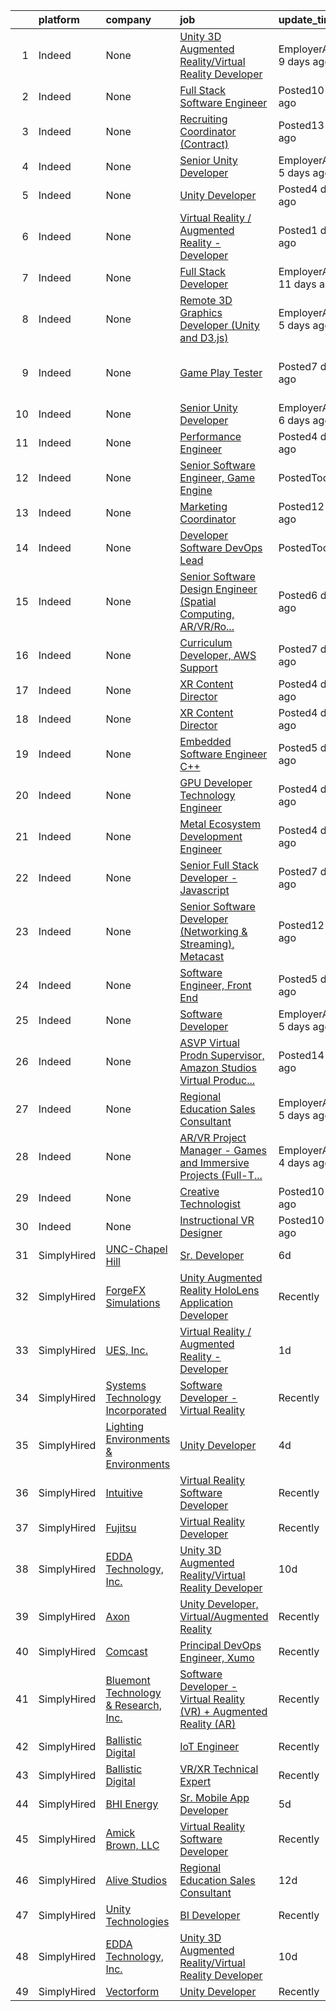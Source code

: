 

|    | platform    | company                                      | job                                                                                                                                                                                                                                                                                                                                                                                                                                                                                                                                                                                                                                                                                | update_time                | location                                           |
|---:|:------------|:---------------------------------------------|:-----------------------------------------------------------------------------------------------------------------------------------------------------------------------------------------------------------------------------------------------------------------------------------------------------------------------------------------------------------------------------------------------------------------------------------------------------------------------------------------------------------------------------------------------------------------------------------------------------------------------------------------------------------------------------------|:---------------------------|:---------------------------------------------------|
|  1 | Indeed      | None                                         | [Unity 3D Augmented Reality/Virtual Reality Developer](https://www.indeed.com/pagead/clk?mo=r&ad=-6NYlbfkN0B3sgPb40-H7hVZRZu7CoZW5l_-KOs0rj-0BWCQPmAJaPKzs43uf5CFYqD092fIVDtgaKcD-JoWZReOY1ATFhOCyVBv2u2xGeUNfEQfSVbwB-Rdsr-eT-wSoeZ3-erLONhM5knyDeHSTclON1Vfo4oIoLpWEJXlNdRipefsf2WCqFQ8x_jaGHch5mbNsarFIir6_TJkY_qyc8eikOD5swh5WPQkV3mXPN21v8t3OgTyKp_Bj09PwBLnLaXc5qUN2cmQcKEivL6lr9Xlfd4MBzk2s8lf23ci2IXqLhMfMF2nSHXxxs3Jj37mIxCIdQ345bY1oIeYMnWHaKyWjgCRCiCA9v3zQqX18NVMEQkwhRfecRafK_30tNpOys-untJh2O2u2h7leM3Pd307YHfq6hOyCWmVGrXpo8N9KEjzGSFXOGz5tDoVgBOdzLEirofWkKGUf-VH696Y3urViXgrCthL574M1zsCEbwpLxYjpoXC6SDWHR63K1NYtZnmPn-NrriboF0XsiLlWtNbR83jSphC&p=0&fvj=1&vjs=3) | EmployerActive 9 days ago  | Princeton, NJ 08540                                |
|  2 | Indeed      | None                                         | [Full Stack Software Engineer](https://www.indeed.com/company/Sahara-Cloud/jobs/Full-Stack-Software-Engineer-17fd526dc2ccdac0?fccid=78ad973b6077eee7&vjs=3)                                                                                                                                                                                                                                                                                                                                                                                                                                                                                                                        | Posted10 days ago          | Remote                                             |
|  3 | Indeed      | None                                         | [Recruiting Coordinator (Contract)](https://www.indeed.com/rc/clk?jk=607cb15980168835&fccid=880e4714f2ad94a8&vjs=3)                                                                                                                                                                                                                                                                                                                                                                                                                                                                                                                                                                | Posted13 days ago          | Austin, TX                                         |
|  4 | Indeed      | None                                         | [Senior Unity Developer](https://www.indeed.com/pagead/clk?mo=r&ad=-6NYlbfkN0Bo_CM2a8GgFIiw_-9fb5ug3xmG_MFCzpxBl7ntROtVZRrhL89QOdldjxChlDuTUsNjyrM7_Ftj6UHCgQS4p67mKO7N2ULVr4NDDFw3s7NcwPNyNmYml2CxwfUJBubsTZAkECWagIxPPraeHl5X7DukzdZEIFq3TkfjzNwUioNJrL2xIcoir7vjaLNWXy78NeGKkbErvmGmp37jqJD3uIOjLfXPxK8XMXffFQlMVJVjdFBaY4rn4QiC31I4kbaZnkQ4HDTS11-hFrumkmr9XnzGxo_dQ53gc4LT0YQWQnZMex-45kGGODfYNPh1PHJv47uHJPI6ZYITjV-FmfpJHhZsJXIfsXZOVxWxtPbPXlJr1hs1AG4pjV5TqXN8m-XCBfqx0N45Hvw7xjsE2yZSdrmS-ngRUhBvafkhuzIkbRbdZ2lxAd14vmjrYescnFvg0gT5H4_yAUcfkJRr04rGP051dp7l1655qXLeoIo0f5P1sxEmW7NjuBgB&p=1&fvj=1&vjs=3)                                                               | EmployerActive 5 days ago  | Remote                                             |
|  5 | Indeed      | None                                         | [Unity Developer](https://www.indeed.com/rc/clk?jk=4812b66c73506fcd&fccid=dd616958bd9ddc12&vjs=3)                                                                                                                                                                                                                                                                                                                                                                                                                                                                                                                                                                                  | Posted4 days ago           | Remote                                             |
|  6 | Indeed      | None                                         | [Virtual Reality / Augmented Reality - Developer](https://www.indeed.com/rc/clk?jk=e05565dd4f43df0c&fccid=1f5763b48f03cfd9&vjs=3)                                                                                                                                                                                                                                                                                                                                                                                                                                                                                                                                                  | Posted1 day ago            | Wright-Patterson AFB, OH 45433                     |
|  7 | Indeed      | None                                         | [Full Stack Developer](https://www.indeed.com/company/Icaros-Consulting/jobs/Full-Stack-Developer-d91369da36d73b70?fccid=1a197016d4cec3b9&vjs=3)                                                                                                                                                                                                                                                                                                                                                                                                                                                                                                                                   | EmployerActive 11 days ago | Aguadilla, PR                                      |
|  8 | Indeed      | None                                         | [Remote 3D Graphics Developer (Unity and D3.js)](https://www.indeed.com/company/Turing.com/jobs/Graphic-Developer-c868b7013b215194?fccid=a2e0cbec0b626661&vjs=3)                                                                                                                                                                                                                                                                                                                                                                                                                                                                                                                   | EmployerActive 5 days ago  | Remote                                             |
|  9 | Indeed      | None                                         | [Game Play Tester](https://www.indeed.com/rc/clk?jk=7631e109d8140e16&fccid=be7ca5818339f8f5&vjs=3)                                                                                                                                                                                                                                                                                                                                                                                                                                                                                                                                                                                 | Posted7 days ago           | Orlando, FL 32801 (Central Business District area) |
| 10 | Indeed      | None                                         | [Senior Unity Developer](https://www.indeed.com/company/MVRK/jobs/Senior-Unity-Developer-88f1d124fcea39ac?fccid=8dbdf15c2d98b63b&vjs=3)                                                                                                                                                                                                                                                                                                                                                                                                                                                                                                                                            | EmployerActive 6 days ago  | +2 locationsRemote                                 |
| 11 | Indeed      | None                                         | [Performance Engineer](https://www.indeed.com/rc/clk?jk=e990564ff058a338&fccid=c1099851e9794854&vjs=3)                                                                                                                                                                                                                                                                                                                                                                                                                                                                                                                                                                             | Posted4 days ago           | Cupertino, CA                                      |
| 12 | Indeed      | None                                         | [Senior Software Engineer, Game Engine](https://www.indeed.com/company/Together-Labs/jobs/Senior-Software-Engineer-657e2969d486a412?fccid=e992a3c4b337ef1a&vjs=3)                                                                                                                                                                                                                                                                                                                                                                                                                                                                                                                  | PostedToday                | Remote                                             |
| 13 | Indeed      | None                                         | [Marketing Coordinator](https://www.indeed.com/rc/clk?jk=5c382ac2f626e19a&fccid=2f9af8183fc08763&vjs=3)                                                                                                                                                                                                                                                                                                                                                                                                                                                                                                                                                                            | Posted12 days ago          | Remote                                             |
| 14 | Indeed      | None                                         | [Developer Software DevOps Lead](https://www.indeed.com/rc/clk?jk=3b342b87da843698&fccid=936367796261bd6e&vjs=3)                                                                                                                                                                                                                                                                                                                                                                                                                                                                                                                                                                   | PostedToday                | Santa Clara, CA 95052                              |
| 15 | Indeed      | None                                         | [Senior Software Design Engineer (Spatial Computing, AR/VR/Ro...](https://www.indeed.com/company/GenUI/jobs/Senior-Software-Design-Engineer-264007f61237fbc8?fccid=1d8926a689391719&vjs=3)                                                                                                                                                                                                                                                                                                                                                                                                                                                                                         | Posted6 days ago           | Remote                                             |
| 16 | Indeed      | None                                         | [Curriculum Developer, AWS Support](https://www.indeed.com/rc/clk?jk=63f0e413108c3acf&fccid=fe2d21eef233e94a&vjs=3)                                                                                                                                                                                                                                                                                                                                                                                                                                                                                                                                                                | Posted7 days ago           | Seattle, WA                                        |
| 17 | Indeed      | None                                         | [XR Content Director](https://www.indeed.com/rc/clk?jk=60b1919dad10072d&fccid=b524f58b3f3085a6&vjs=3)                                                                                                                                                                                                                                                                                                                                                                                                                                                                                                                                                                              | Posted4 days ago           | Remote                                             |
| 18 | Indeed      | None                                         | [XR Content Director](https://www.indeed.com/rc/clk?jk=60b1919dad10072d&fccid=b524f58b3f3085a6&vjs=3)                                                                                                                                                                                                                                                                                                                                                                                                                                                                                                                                                                              | Posted4 days ago           | Remote                                             |
| 19 | Indeed      | None                                         | [Embedded Software Engineer C++](https://www.indeed.com/rc/clk?jk=f0c4f396029cea36&fccid=56107a2157065d1b&vjs=3)                                                                                                                                                                                                                                                                                                                                                                                                                                                                                                                                                                   | Posted5 days ago           | Rochester, NY 14623                                |
| 20 | Indeed      | None                                         | [GPU Developer Technology Engineer](https://www.indeed.com/rc/clk?jk=7a1c1c8fd10bf22f&fccid=c1099851e9794854&vjs=3)                                                                                                                                                                                                                                                                                                                                                                                                                                                                                                                                                                | Posted4 days ago           | Cupertino, CA                                      |
| 21 | Indeed      | None                                         | [Metal Ecosystem Development Engineer](https://www.indeed.com/rc/clk?jk=77135f1dc84016a6&fccid=c1099851e9794854&vjs=3)                                                                                                                                                                                                                                                                                                                                                                                                                                                                                                                                                             | Posted4 days ago           | Cupertino, CA                                      |
| 22 | Indeed      | None                                         | [Senior Full Stack Developer - Javascript](https://www.indeed.com/company/Together-Labs/jobs/Senior-Full-Stack-Developer-ccd9ee3c81486614?fccid=e992a3c4b337ef1a&vjs=3)                                                                                                                                                                                                                                                                                                                                                                                                                                                                                                            | Posted7 days ago           | Remote                                             |
| 23 | Indeed      | None                                         | [Senior Software Developer (Networking & Streaming), Metacast](https://www.indeed.com/rc/clk?jk=e54b28eab0c8d94b&fccid=880e4714f2ad94a8&vjs=3)                                                                                                                                                                                                                                                                                                                                                                                                                                                                                                                                     | Posted12 days ago          | Los Angeles, CA+2 locations                        |
| 24 | Indeed      | None                                         | [Software Engineer, Front End](https://www.indeed.com/rc/clk?jk=0b2bd74c80cda2f1&fccid=d67f443860c1fdeb&vjs=3)                                                                                                                                                                                                                                                                                                                                                                                                                                                                                                                                                                     | Posted5 days ago           | California•Remote                                  |
| 25 | Indeed      | None                                         | [Software Developer](https://www.indeed.com/company/Tipping-Point-Solutions,-Inc./jobs/Software-Developer-aaeb28bd5c4c2c3f?fccid=70ebed95557f111e&vjs=3)                                                                                                                                                                                                                                                                                                                                                                                                                                                                                                                           | EmployerActive 5 days ago  | Sierra Vista, AZ+1 location                        |
| 26 | Indeed      | None                                         | [ASVP Virtual Prodn Supervisor, Amazon Studios Virtual Produc...](https://www.indeed.com/rc/clk?jk=66a61ee92b7251c9&fccid=fe2d21eef233e94a&vjs=3)                                                                                                                                                                                                                                                                                                                                                                                                                                                                                                                                  | Posted14 days ago          | Culver City, CA                                    |
| 27 | Indeed      | None                                         | [Regional Education Sales Consultant](https://www.indeed.com/company/Alive-Studios/jobs/Regional-Education-Sales-Consultant-fe0b3e46696349c7?fccid=d971974eead8f4ea&vjs=3)                                                                                                                                                                                                                                                                                                                                                                                                                                                                                                         | EmployerActive 5 days ago  | Remote                                             |
| 28 | Indeed      | None                                         | [AR/VR Project Manager - Games and Immersive Projects (Full-T...](https://www.indeed.com/company/Trigger/jobs/Account-Receivable-Vr-Project-Manager-0e7fac1e956217e4?fccid=aff8a87c4761972f&vjs=3)                                                                                                                                                                                                                                                                                                                                                                                                                                                                                 | EmployerActive 4 days ago  | Remote                                             |
| 29 | Indeed      | None                                         | [Creative Technologist](https://www.indeed.com/rc/clk?jk=4c91778731deb6de&fccid=0258bd41493433c4&vjs=3)                                                                                                                                                                                                                                                                                                                                                                                                                                                                                                                                                                            | Posted10 days ago          | Remote                                             |
| 30 | Indeed      | None                                         | [Instructional VR Designer](https://www.indeed.com/rc/clk?jk=ae622281e99984ea&fccid=b524f58b3f3085a6&vjs=3)                                                                                                                                                                                                                                                                                                                                                                                                                                                                                                                                                                        | Posted10 days ago          | Remote                                             |
| 31 | SimplyHired | [UNC-Chapel Hill](None)                      | [Sr. Developer](https://www.simplyhired.com/job/n2v4wWrtmZ_yrkZhJFabhwz8WqIlsIVZ3eGKSH-p2gxnaaKFj3FVDw?q=virtual+reality+developer)                                                                                                                                                                                                                                                                                                                                                                                                                                                                                                                                                | 6d                         | Chapel Hill, NC                                    |
| 32 | SimplyHired | [ForgeFX Simulations](None)                  | [Unity Augmented Reality HoloLens Application Developer](https://www.simplyhired.com/job/B57CKuMHiLAowz6F36Bn81d5fjPdIOPLau78tKhABCGYyjNZ7ZKgzw?q=virtual+reality+developer)                                                                                                                                                                                                                                                                                                                                                                                                                                                                                                       | Recently                   | Remote                                             |
| 33 | SimplyHired | [UES, Inc.](None)                            | [Virtual Reality / Augmented Reality - Developer](https://www.simplyhired.com/job/t7_xdhnZ-r1AM74ncpu6IWD34AhKgtLv_xXK4qzJKdS-v362-Yfr1Q?q=virtual+reality+developer)                                                                                                                                                                                                                                                                                                                                                                                                                                                                                                              | 1d                         | Wright-Patterson AFB, OH                           |
| 34 | SimplyHired | [Systems Technology Incorporated](None)      | [Software Developer - Virtual Reality](https://www.simplyhired.com/job/Qmrkgd-oSFcTFwhIimARZgR5zVAPwTJKdaeQ--LHAae87TJGuud6CA?q=virtual+reality+developer)                                                                                                                                                                                                                                                                                                                                                                                                                                                                                                                         | Recently                   | Chantilly, VA                                      |
| 35 | SimplyHired | [Lighting Environments & Environments](None) | [Unity Developer](https://www.simplyhired.com/job/YVZPysvP-kvj5KNOUF4aIUXR5isCVxz1p70Ti6WAAZnxMvV15_4T2g?q=virtual+reality+developer)                                                                                                                                                                                                                                                                                                                                                                                                                                                                                                                                              | 4d                         | Remote                                             |
| 36 | SimplyHired | [Intuitive](None)                            | [Virtual Reality Software Developer](https://www.simplyhired.com/job/oiMEAvNeK-ZYjqqsCsBlPF0VSWm3NzWY_4LIEo3M-A_M7WNR0ThunQ?q=virtual+reality+developer)                                                                                                                                                                                                                                                                                                                                                                                                                                                                                                                           | Recently                   | Sunnyvale, CA                                      |
| 37 | SimplyHired | [Fujitsu](None)                              | [Virtual Reality Developer](https://www.simplyhired.com/job/Ze0_EzKZMF6qsd2ygOdSng4xTCczyMc5vVJCuigrRKiw6GfiGXIV-A?q=virtual+reality+developer)                                                                                                                                                                                                                                                                                                                                                                                                                                                                                                                                    | Recently                   | Seattle, WA                                        |
| 38 | SimplyHired | [EDDA Technology, Inc.](None)                | [Unity 3D Augmented Reality/Virtual Reality Developer](https://www.simplyhired.com/job/OfaW6DUIv1Rber521JTUsUlDP7k3t14jbqglZvWQvoEaxI5L5qGAVw?q=virtual+reality+developer)                                                                                                                                                                                                                                                                                                                                                                                                                                                                                                         | 10d                        | Princeton, NJ                                      |
| 39 | SimplyHired | [Axon](None)                                 | [Unity Developer, Virtual/Augmented Reality](https://www.simplyhired.com/job/nJZhzqKiNw-iD-TWMf_fLfFAoAQE6P0qwLe-B6k369ambd15B3gQ2w?q=virtual+reality+developer)                                                                                                                                                                                                                                                                                                                                                                                                                                                                                                                   | Recently                   | Seattle, WA                                        |
| 40 | SimplyHired | [Comcast](None)                              | [Principal DevOps Engineer, Xumo](https://www.simplyhired.com/job/18_mvyRUqxmGgSGETFGrdSzziwK9nDJ3eWjBbZezJDOHJYI7shkvXg?q=virtual+reality+developer)                                                                                                                                                                                                                                                                                                                                                                                                                                                                                                                              | Recently                   | San Francisco, CA                                  |
| 41 | SimplyHired | [Bluemont Technology & Research, Inc.](None) | [Software Developer - Virtual Reality (VR) + Augmented Reality (AR)](https://www.simplyhired.com/job/WR-ngca1EW6V_DjXXY-YBZzmiDw65hchSBcvZxxzzqKmu9lKCk9iTQ?q=virtual+reality+developer)                                                                                                                                                                                                                                                                                                                                                                                                                                                                                           | Recently                   | Washington, DC                                     |
| 42 | SimplyHired | [Ballistic Digital](None)                    | [IoT Engineer](https://www.simplyhired.com/job/jwkBat5WbgbeK_2dsdMRbdqYK6e2WNPriFacDlNCKcOiARiyjoeJfA?q=virtual+reality+developer)                                                                                                                                                                                                                                                                                                                                                                                                                                                                                                                                                 | Recently                   | Williamsburg, VA                                   |
| 43 | SimplyHired | [Ballistic Digital](None)                    | [VR/XR Technical Expert](https://www.simplyhired.com/job/K9ijVOq0asqXn_eC8nZhS8pCYBtumNEVrhaT5YV-M_bpXvlN0z8RYw?q=virtual+reality+developer)                                                                                                                                                                                                                                                                                                                                                                                                                                                                                                                                       | Recently                   | Williamsburg, VA                                   |
| 44 | SimplyHired | [BHI Energy](None)                           | [Sr. Mobile App Developer](https://www.simplyhired.com/job/wYTpKOTF4e4-h0KGLVcdgqF2Khdj1kqtrMR47l_IXoV-4Wafyjj1GQ?q=virtual+reality+developer)                                                                                                                                                                                                                                                                                                                                                                                                                                                                                                                                     | 5d                         | Richmond, VA                                       |
| 45 | SimplyHired | [Amick Brown, LLC](None)                     | [Virtual Reality Software Developer](https://www.simplyhired.com/job/lOt9TEyycGQwDq_HLxTfmRocBuYPek1N-9deyMfTTtC6J1xKQcym0g?q=virtual+reality+developer)                                                                                                                                                                                                                                                                                                                                                                                                                                                                                                                           | Recently                   | Sunnyvale, CA                                      |
| 46 | SimplyHired | [Alive Studios](None)                        | [Regional Education Sales Consultant](https://www.simplyhired.com/job/vNaZxMOgzptYoeNtcwXbPBPlWo5yRIninutfVjYsPhIcPNvIXGCqfw?q=virtual+reality+developer)                                                                                                                                                                                                                                                                                                                                                                                                                                                                                                                          | 12d                        | Remote                                             |
| 47 | SimplyHired | [Unity Technologies](None)                   | [BI Developer](https://www.simplyhired.com/job/Y-w2HG0y2VJ_uHLqe3vB1B5DGxL1A5soz_lomQVUbXbl7PCAovE3IQ?q=virtual+reality+developer)                                                                                                                                                                                                                                                                                                                                                                                                                                                                                                                                                 | Recently                   | San Francisco, CA                                  |
| 48 | SimplyHired | [EDDA Technology, Inc.](None)                | [Unity 3D Augmented Reality/Virtual Reality Developer](https://www.simplyhired.com/job/OfaW6DUIv1Rber521JTUsUlDP7k3t14jbqglZvWQvoEaxI5L5qGAVw?q=virtual+reality+developer)                                                                                                                                                                                                                                                                                                                                                                                                                                                                                                         | 10d                        | Princeton, NJ                                      |
| 49 | SimplyHired | [Vectorform](None)                           | [Unity Developer](https://www.simplyhired.com/job/Y-lwuRPv52-7OMCTN1P0OnDUz5X9Dx0dunctrkPGMbDdNCpeFCOmrA?q=virtual+reality+developer)                                                                                                                                                                                                                                                                                                                                                                                                                                                                                                                                              | Recently                   | Remote                                             |